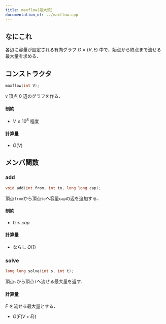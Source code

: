 ```yaml
---
title: maxflow(最大流)
documentation_of: ../maxflow.cpp
---
```


## なにこれ
各辺に容量が設定される有向グラフ $G=(V,E)$ 中で，始点から終点まで流せる最大量を求める．


## コンストラクタ
```cpp
maxflow(int V);
```
`V` 頂点 $0$ 辺のグラフを作る．

#### 制約
- $V \leq 10^8$ 程度

#### 計算量
- $O(V)$


## メンバ関数
### add
```cpp
void add(int from, int to, long long cap);
```
頂点`from`から頂点`to`へ容量`cap`の辺を追加する．

#### 制約
- $0 \leq cap$

#### 計算量
- ならし $O(1)$

### solve
```cpp
long long solve(int s, int t);
```
頂点`s`から頂点`t`へ流せる最大量を返す．

#### 計算量
$F$ を流せる最大量とする．
- $O(F(V+E))$
